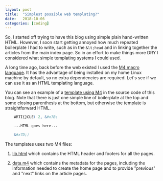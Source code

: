 ```yaml
---
layout: post
title:  "Simplest possible web templating?"
date:   2018-10-06
categories: [coding]
---
```


So, I started off trying to have this blog using simple plain hand-written HTML.
However, I soon start getting annoyed how much repeated boilerplate I had to
write, such as in the `&lt;head` and in linking together the articles from the
main index page. So in an effort to make things more DRY I considered what
simple templating systems I could used.

A long time ago, back before the web existed I used the [M4 macro language][1].
It has the advantage of being installed on my home Linux machine by default, so
no extra dependencies are required. Let's see if we can use it as an HTML
templating language.

You can see an example of a [template using M4][2] in the source code of this
blog. Note that there is just one simple line of boilerplate at the top and some
closing parenthesis at the bottom, but otherwise the template is straightforward
HTML.

```m4
    ARTI{}CLE( 2, &#x7B;

    ...HTML goes here...

    &#x7D;)
```

The templates uses two M4 files:

1.  [lib.html][3] which contains the HTML header and footers for all the
    pages.
  
2.  [data.m4][4] which contains the metadata for the pages, including the
    information needed to create the home page and to provide "previous" and
    "next" links on the article pages.

[1]: https://www.gnu.org/software/m4/manual/m4.html
[2]: https://github.com/eobrain/webhome/blob/master/templates/2018-08-21.html
[3]: https://github.com/eobrain/webhome/blob/master/templates/lib.htm
[4]: https://github.com/eobrain/webhome/blob/master/templates/data.m4